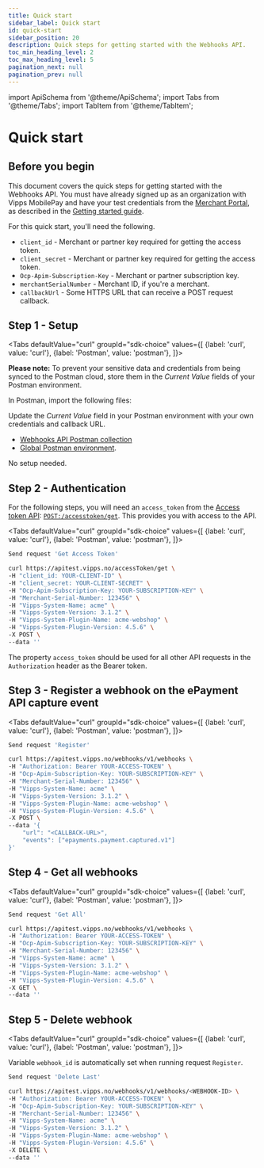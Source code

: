 ```yaml
---
title: Quick start
sidebar_label: Quick start
id: quick-start
sidebar_position: 20
description: Quick steps for getting started with the Webhooks API.
toc_min_heading_level: 2
toc_max_heading_level: 5
pagination_next: null
pagination_prev: null
---
```


import ApiSchema from '@theme/ApiSchema';
import Tabs from '@theme/Tabs';
import TabItem from '@theme/TabItem';

# Quick start

## Before you begin

This document covers the quick steps for getting started with the Webhooks API.
You must have already signed up as an organization with Vipps MobilePay and have
your test credentials from the [Merchant Portal](https://portal.vipps.no), as described in the
[Getting started guide](https://developer.vippsmobilepay.com/docs/getting-started/).

For this quick start, you'll need the following.

* `client_id` - Merchant or partner key required for getting the access token.
* `client_secret` - Merchant or partner key required for getting the access token.
* `Ocp-Apim-Subscription-Key` - Merchant or partner subscription key.
* `merchantSerialNumber` - Merchant ID, if you're a merchant.
* `callbackUrl` - Some HTTPS URL that can receive a POST request callback.

## Step 1 - Setup

<Tabs 
    defaultValue="curl" 
    groupId="sdk-choice" 
    values={[ {label: 'curl', value: 'curl'}, {label: 'Postman', value: 'postman'}, ]}> 

<TabItem value="postman">

**Please note:** To prevent your sensitive data and credentials from being synced to the Postman cloud,
store them in the *Current Value* fields of your Postman environment.

In Postman, import the following files:

Update the *Current Value* field in your Postman environment with your own credentials and callback URL.

* [Webhooks API Postman collection](/tools/Webhooks.postman_collection.json)
* [Global Postman environment](https://github.com/vippsas/vipps-developers/blob/master/tools/vipps-api-global-postman-environment.json).


</TabItem>

<TabItem value="curl">

No setup needed.

</TabItem>
</Tabs>

## Step 2 - Authentication

For the following steps, you will need an `access_token` from the
[Access token API](https://developer.vippsmobilepay.com/docs/APIs/access-token-api):
[`POST:/accesstoken/get`](https://developer.vippsmobilepay.com/api/access-token#tag/Authorization-Service/operation/fetchAuthorizationTokenUsingPost).
This provides you with access to the API.

<Tabs 
    defaultValue="curl" 
    groupId="sdk-choice" 
    values={[ {label: 'curl', value: 'curl'}, {label: 'Postman', value: 'postman'}, ]}> 
    
<TabItem value="postman">

```bash
Send request 'Get Access Token'
```

</TabItem>

<TabItem value="curl">

```bash
curl https://apitest.vipps.no/accessToken/get \
-H "client_id: YOUR-CLIENT-ID" \
-H "client_secret: YOUR-CLIENT-SECRET" \
-H "Ocp-Apim-Subscription-Key: YOUR-SUBSCRIPTION-KEY" \
-H "Merchant-Serial-Number: 123456" \
-H "Vipps-System-Name: acme" \
-H "Vipps-System-Version: 3.1.2" \
-H "Vipps-System-Plugin-Name: acme-webshop" \
-H "Vipps-System-Plugin-Version: 4.5.6" \
-X POST \
--data ''
```

</TabItem>
</Tabs>

The property `access_token` should be used for all other API requests in the `Authorization` header as the Bearer token.

## Step 3 - Register a webhook on the ePayment API capture event

<Tabs 
    defaultValue="curl" 
    groupId="sdk-choice" 
    values={[ {label: 'curl', value: 'curl'}, {label: 'Postman', value: 'postman'}, ]}> 
    
<TabItem value="postman">

```bash
Send request 'Register'
```

</TabItem>

<TabItem value="curl">

```bash
curl https://apitest.vipps.no/webhooks/v1/webhooks \
-H "Authorization: Bearer YOUR-ACCESS-TOKEN" \
-H "Ocp-Apim-Subscription-Key: YOUR-SUBSCRIPTION-KEY" \
-H "Merchant-Serial-Number: 123456" \
-H "Vipps-System-Name: acme" \
-H "Vipps-System-Version: 3.1.2" \
-H "Vipps-System-Plugin-Name: acme-webshop" \
-H "Vipps-System-Plugin-Version: 4.5.6" \
-X POST \
--data '{  
    "url": "<CALLBACK-URL>", 
    "events": ["epayments.payment.captured.v1"] 
}'
```

</TabItem>
</Tabs>

## Step 4 - Get all webhooks

<Tabs 
    defaultValue="curl" 
    groupId="sdk-choice" 
    values={[ {label: 'curl', value: 'curl'}, {label: 'Postman', value: 'postman'}, ]}> 
    
<TabItem value="postman">

```bash
Send request 'Get All'
```

</TabItem>

<TabItem value="curl">

```bash
curl https://apitest.vipps.no/webhooks/v1/webhooks \
-H "Authorization: Bearer YOUR-ACCESS-TOKEN" \
-H "Ocp-Apim-Subscription-Key: YOUR-SUBSCRIPTION-KEY" \
-H "Merchant-Serial-Number: 123456" \
-H "Vipps-System-Name: acme" \
-H "Vipps-System-Version: 3.1.2" \
-H "Vipps-System-Plugin-Name: acme-webshop" \
-H "Vipps-System-Plugin-Version: 4.5.6" \
-X GET \
--data ''
```

</TabItem>
</Tabs>

## Step 5 - Delete webhook

<Tabs 
    defaultValue="curl" 
    groupId="sdk-choice" 
    values={[ {label: 'curl', value: 'curl'}, {label: 'Postman', value: 'postman'}, ]}> 
    
<TabItem value="postman">

Variable `webhook_id` is automatically set when running request `Register`.

```bash
Send request 'Delete Last'
```

</TabItem>

<TabItem value="curl">

```bash
curl https://apitest.vipps.no/webhooks/v1/webhooks/<WEBHOOK-ID> \
-H "Authorization: Bearer YOUR-ACCESS-TOKEN" \
-H "Ocp-Apim-Subscription-Key: YOUR-SUBSCRIPTION-KEY" \
-H "Merchant-Serial-Number: 123456" \
-H "Vipps-System-Name: acme" \
-H "Vipps-System-Version: 3.1.2" \
-H "Vipps-System-Plugin-Name: acme-webshop" \
-H "Vipps-System-Plugin-Version: 4.5.6" \
-X DELETE \
--data ''
```

</TabItem>
</Tabs>

